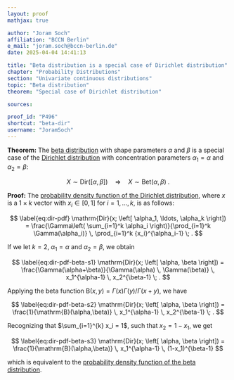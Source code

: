 ```yaml
---
layout: proof
mathjax: true

author: "Joram Soch"
affiliation: "BCCN Berlin"
e_mail: "joram.soch@bccn-berlin.de"
date: 2025-04-04 14:41:13

title: "Beta distribution is a special case of Dirichlet distribution"
chapter: "Probability Distributions"
section: "Univariate continuous distributions"
topic: "Beta distribution"
theorem: "Special case of Dirichlet distribution"

sources:

proof_id: "P496"
shortcut: "beta-dir"
username: "JoramSoch"
---
```



**Theorem:** The [beta distribution](/D/beta) with shape parameters $\alpha$ and $\beta$ is a special case of the [Dirichlet distribution](/D/mult) with concentration parameters $\alpha_1 = \alpha$ and $\alpha_2 = \beta$:

$$ \label{eq:beta-dir}
X \sim \mathrm{Dir}(\left[ \alpha, \beta \right])
\quad \Rightarrow \quad
X \sim \mathrm{Bet}(\alpha, \beta) \; .
$$


**Proof:** The [probability density function of the Dirichlet distribution](/P/dir-pdf), where $x$ is a $1 \times k$ vector with $x_i \in [0,1]$ for $i = 1,\ldots,k$, is as follows:

$$ \label{eq:dir-pdf}
\mathrm{Dir}(x; \left[ \alpha_1, \ldots, \alpha_k \right]) = \frac{\Gamma\left( \sum_{i=1}^k \alpha_i \right)}{\prod_{i=1}^k \Gamma(\alpha_i)} \, \prod_{i=1}^k {x_i}^{\alpha_i-1} \; .
$$

If we let $k = 2$, $\alpha_1 = \alpha$ and $\alpha_2 = \beta$, we obtain

$$ \label{eq:dir-pdf-beta-s1}
\mathrm{Dir}(x; \left[ \alpha, \beta \right]) = \frac{\Gamma(\alpha+\beta)}{\Gamma(\alpha) \, \Gamma(\beta)} \, x_1^{\alpha-1} \, x_2^{\beta-1} \; .
$$

Applying the beta function $\mathrm{B}(x,y) = \Gamma(x) \Gamma(y) / \Gamma(x+y)$, we have

$$ \label{eq:dir-pdf-beta-s2}
\mathrm{Dir}(x; \left[ \alpha, \beta \right]) = \frac{1}{\mathrm{B}(\alpha,\beta)} \, x_1^{\alpha-1} \, x_2^{\beta-1} \; .
$$

Recognizing that $\sum_{i=1}^{k} x_i = 1$, such that $x_2 = 1 - x_1$, we get

$$ \label{eq:dir-pdf-beta-s3}
\mathrm{Dir}(x; \left[ \alpha, \beta \right]) = \frac{1}{\mathrm{B}(\alpha,\beta)} \, x_1^{\alpha-1} \, (1-x_1)^{\beta-1}
$$

which is equivalent to the [probability density function of the beta distribution](/P/beta-pdf).